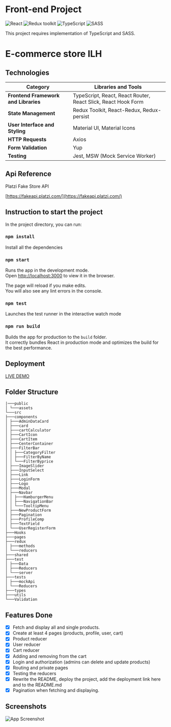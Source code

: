 # Front-end Project

![React](https://img.shields.io/badge/React-v.18-blue)
![Redux toolkit](https://img.shields.io/badge/RTK-v.1-purple)
![TypeScript](https://img.shields.io/badge/TypeScript-v.4-green)
![SASS](https://img.shields.io/badge/SASS-v.1-hotpink)

This project requires implementation of TypeScript and SASS.

# E-commerce store ILH

## Technologies

| **Category**                         | **Libraries and Tools**                                       |
| ------------------------------------ | ------------------------------------------------------------- |
| **Frontend Framework and Libraries** | TypeScript, React, React Router, React Slick, React Hook Form |
| **State Management**                 | Redux Toolkit, React-Redux, Redux-persist                     |
| **User Interface and Styling**       | Material UI, Material Icons                                   |
| **HTTP Requests**                    | Axios                                                         |
| **Form Validation**                  | Yup                                                           |
| **Testing**                          | Jest, MSW (Mock Service Worker)                               |

## Api Reference

Platzi Fake Store API

[https://fakeapi.platzi.com/](https://fakeapi.platzi.com/)

## Instruction to start the project

In the project directory, you can run:

### `npm install`

Install all the dependencies

### `npm start`

Runs the app in the development mode.\
Open [http://localhost:3000](http://localhost:3000) to view it in the browser.

The page will reload if you make edits.\
You will also see any lint errors in the console.

### `npm test`

Launches the test runner in the interactive watch mode

### `npm run build`

Builds the app for production to the `build` folder.\
It correctly bundles React in production mode and optimizes the build for the best performance.

## Deployment

[LIVE DEMO](https://ilhstore.netlify.app/)

## Folder Structure

```
|───public
│ └───assets
└───src
├───components
│ ├───AdminDataCard
│ ├───card
│ ├───cartCalculator
│ ├───CartIcon
│ ├───CartItem
│ ├───CenterContainer
│ ├───FilterBar
│ │ ├───CategoryFilter
│ │ ├───FilterByName
│ │ └───FilterByprice
│ ├───ImageSlider
│ ├───InputSelect
│ ├───Link
│ ├───LoginForm
│ ├───Logo
│ ├───Modal
│ ├───Navbar
│ │ ├───HamburgerMenu
│ │ ├───NavigationBar
│ │ └───TooltipMenu
│ ├───NewProductForm
│ ├───Pagination
│ ├───ProfileComp
│ ├───TextField
│ └───UserRegisterForm
├───Hooks
├───pages
├───redux
│ ├───methods
│ └───reducers
├───shared
├───test
│ ├───Data
│ ├───Reducers
│ └───server
├───tests
│ ├───mockApi
│ └───Reducers
├───types
├───utils
└───Validation
```

## Features Done

- [x] Fetch and display all and single products.
- [x] Create at least 4 pages (products, profile, user, cart)
- [x] Product reducer
- [x] User reducer
- [x] Cart reducer
- [x] Adding and removing from the cart
- [x] Login and authorization (admins can delete and update products)
- [x] Routing and private pages
- [x] Testing the reducers
- [x] Rewrite the README, deploy the project, add the deployment link here and to the README.md
- [x] Pagination when fetching and displaying.

## Screenshots

![App Screenshot](https://via.placeholder.com/468x300?text=App+Screenshot+Here)
